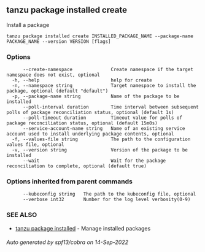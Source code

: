 ## tanzu package installed create

Install a package

```
tanzu package installed create INSTALLED_PACKAGE_NAME --package-name PACKAGE_NAME --version VERSION [flags]
```

### Options

```
      --create-namespace              Create namespace if the target namespace does not exist, optional
  -h, --help                          help for create
  -n, --namespace string              Target namespace to install the package, optional (default "default")
  -p, --package-name string           Name of the package to be installed
      --poll-interval duration        Time interval between subsequent polls of package reconciliation status, optional (default 1s)
      --poll-timeout duration         Timeout value for polls of package reconciliation status, optional (default 15m0s)
      --service-account-name string   Name of an existing service account used to install underlying package contents, optional
  -f, --values-file string            The path to the configuration values file, optional
  -v, --version string                Version of the package to be installed
      --wait                          Wait for the package reconciliation to complete, optional (default true)
```

### Options inherited from parent commands

```
      --kubeconfig string   The path to the kubeconfig file, optional
      --verbose int32       Number for the log level verbosity(0-9)
```

### SEE ALSO

* [tanzu package installed](tanzu_package_installed.md)	 - Manage installed packages

###### Auto generated by spf13/cobra on 14-Sep-2022
